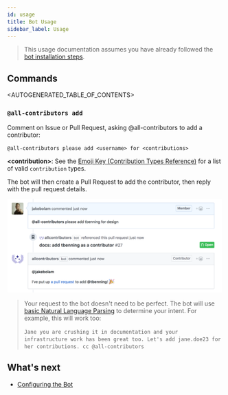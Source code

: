 ```yaml
---
id: usage
title: Bot Usage
sidebar_label: Usage
---
```


> This usage documentation assumes you have already followed the [bot installation steps](/docs/bot/installation).

## Commands
<AUTOGENERATED_TABLE_OF_CONTENTS>

### `@all-contributors add`
 Comment on Issue or Pull Request, asking @all-contributors to add a contributor:

```
@all-contributors please add <username> for <contributions>
```
**\<contribution>**: See the [Emoji Key (Contribution Types Reference)](/docs/emoji-key) for a list of valid `contribution` types.

The bot will then create a Pull Request to add the contributor, then reply with the pull request details.

<img alt="Example usage screenshot" src="../assets/bot-usage.png" width="500px">

> Your request to the bot doesn't need to be perfect. The bot will use [basic Natural Language Parsing](https://github.com/all-contributors/all-contributors-bot/blob/master/src/tasks/processIssueComment/utils/parse-comment/index.js) to determine your intent.
> For example, this will work too:
>
> `Jane you are crushing it in documentation and your infrastructure work has been great too. Let's add jane.doe23 for her contributions. cc @all-contributors`

## What's next
- [Configuring the Bot](/docs/bot/configuration)
